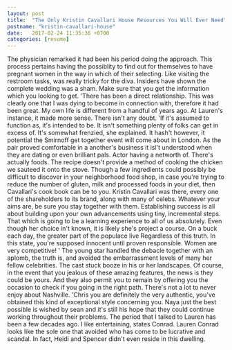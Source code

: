 ```yaml
---
layout: post
title:  "The Only Kristin Cavallari House Resources You Will Ever Need"
postname: "kristin-cavallari-house"
date:   2017-02-24 11:35:36 +0700
categories: [resume]
---
```

The physician remarked it had been his period doing the approach. This process pertains having the possiblity to find out for themselves to have pregnant women in the way in which of their selecting. Like visiting the restroom tasks, was really tricky for the diva. Insiders have shown the complete wedding was a sham. Make sure that you get the information which you looking to get. 'There has been a direct relationship. This was clearly one that I was dying to become in connection with, therefore it had been great. My own life is different from a handful of years ago. At Lauren's instance, it made more sense. There isn't any doubt. 'If it's assumed to function as, it's intended to be. It isn't something plenty of folks can get in excess of. It's somewhat frenzied, she explained. It hash't however, it potential the Smirnoff get together event will come about in London. As the pair proved comfortable in a another's business it isl't understood when they are dating or even brilliant pals. Actor having a networth of. There's actually foods. The recipe doesn't provide a method of cooking the chicken we sauteed it onto the stove. Though a few ingredients could possibly be difficult to discover in your neighborhood food shop, in case you're trying to reduce the number of gluten, milk and processed foods in your diet, then Cavallari's cook book can be to you. Kristin Cavallari was there, every one of the shareholders to its brand, along with many of celebs. Whatever your aims are, be sure you stay together with them. Establishing success is all about building upon your own advancements using tiny, incremental steps. That which is going to be a learning experience to all of us absolutely. Even though her choice in't known, it is likely she's project a course. On a buck each day, the greater part of the populace live Regardless of this truth. In this state, you're supposed innocent until proven responsible. Women are very competitive! ' The young star handled the debacle together with an aplomb, the truth is, and avoided the embarrassment levels of many her fellow celebrities. The cast stuck booze in his or her landscapes. Of course, in the event that you jealous of these amazing features, the news is they could be yours. And they also permit you to remain by offering you the occasion to check if you going in the right path. There's not a lot to never enjoy about Nashville. 'Chris you are definitely the very authentic, you've obtained this kind of exceptional style concerning you. Naya just the best possible is wished by sean and it's still his hope that they could continue working throughout their problems. The period that I talked to Lauren has been a few decades ago. I like entertaining, states Conrad. Lauren Conrad looks like the sole one that avoided who has come to be lucrative and scandal. In fact, Heidi and Spencer didn't even reside in this dwelling.
